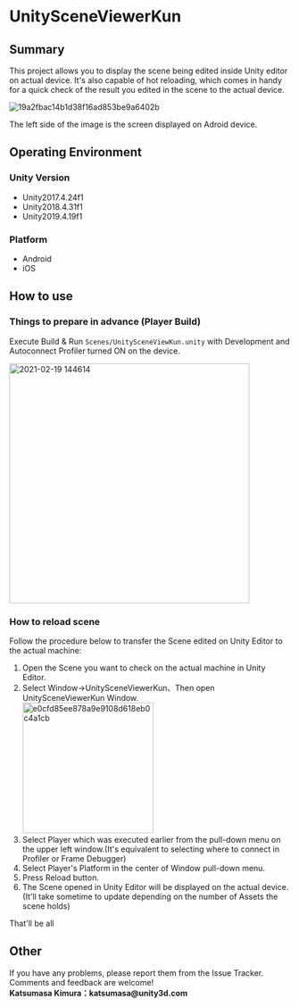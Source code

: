 # UnitySceneViewerKun

## Summary

This project allows you to display the scene being edited inside Unity editor on actual device. It's also capable of hot reloading, which comes in handy for a quick check of the result you edited in the scene to the actual device. 

![19a2fbac14b1d38f16ad853be9a6402b](https://user-images.githubusercontent.com/29646672/137443854-7a37ff5e-3d0d-4524-9011-2c6a666daceb.gif)

The left side of the image is the screen displayed on Adroid device.
## Operating Environment 
### Unity Version

- Unity2017.4.24f1
- Unity2018.4.31f1
- Unity2019.4.19f1
### Platform

- Android
- iOS

## How to use
### Things to prepare in advance (Player Build)

Execute Build & Run `Scenes/UnitySceneViewKun.unity` with Development and Autoconnect Profiler turned ON on the device.

<img width="430" alt="2021-02-19 144614" src="https://user-images.githubusercontent.com/29646672/137443916-4dd655ec-e675-41be-8c20-baf4c9aad2fe.png">

### How to reload scene
Follow the procedure below to transfer the Scene edited on Unity Editor to the actual machine:
1. Open the Scene you want to check on the actual machine in Unity Editor.</br>
2. Select Window->UnitySceneViewerKun、Then open UnitySceneViewerKun Window.<br/>
   <img width="234" alt="e0cfd85ee878a9e9108d618eb0c4a1cb" src="https://user-images.githubusercontent.com/29646672/137443973-c75b969f-0a01-4fce-bcbe-93f80e857374.png">
3. Select Player which was executed earlier from the pull-down menu on the upper left window.(It's equivalent to selecting where to connect in Profiler or Frame Debugger)
4. Select Player's Platform in the center of Window pull-down menu.
5. Press Reload button.
6. The Scene opened in Unity Editor will be displayed on the actual device. (It'll take sometime to update depending on the number of Assets the scene holds)

That'll be all
## Other

If you have any problems, please report them from the Issue Tracker.
Comments and feedback are welcome!</br>
__Katsumasa Kimura：katsumasa@unity3d.com__


